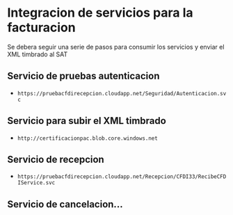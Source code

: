 # Integracion de servicios para la facturacion
Se debera seguir una serie de pasos para consumir los servicios y enviar el XML timbrado al SAT
## Servicio de pruebas autenticacion
- `https://pruebacfdirecepcion.cloudapp.net/Seguridad/Autenticacion.svc`
## Servicio para subir el XML timbrado
- `http://certificacionpac.blob.core.windows.net`
## Servicio de recepcion
- `https://pruebacfdirecepcion.cloudapp.net/Recepcion/CFDI33/RecibeCFDIService.svc`

## Servicio de cancelacion...
